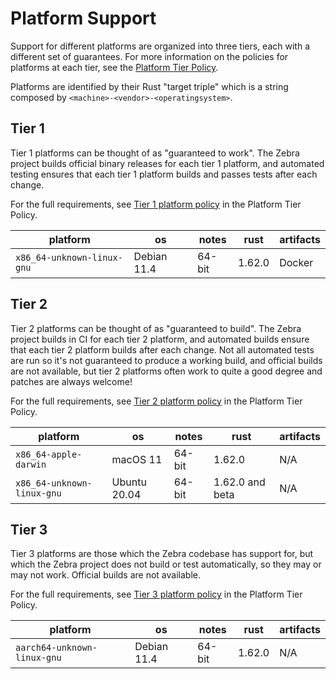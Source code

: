 # Platform Support

Support for different platforms are organized into three tiers, each with a
different set of guarantees. For more information on the policies for platforms
at each tier, see the [Platform Tier Policy](platform-tier-policy.md).

Platforms are identified by their Rust "target triple" which is a string composed by
`<machine>-<vendor>-<operatingsystem>`.

## Tier 1

Tier 1 platforms can be thought of as "guaranteed to work". The Zebra project
builds official binary releases for each tier 1 platform, and automated testing
ensures that each tier 1 platform builds and passes tests after each change.

For the full requirements, see [Tier 1 platform policy](platform-tier-policy.md#tier-1-platform-policy) in the Platform Tier Policy.

| platform | os | notes | rust | artifacts
| -------|-------|-------|-------|-------
| `x86_64-unknown-linux-gnu` | Debian 11.4 | 64-bit | 1.62.0 | Docker

## Tier 2

Tier 2 platforms can be thought of as "guaranteed to build". The Zebra project
builds in CI for each tier 2 platform, and automated builds ensure that each
tier 2 platform builds after each change. Not all automated tests are run so it's
not guaranteed to produce a working build, and official builds are not available,
but tier 2 platforms often work to quite a good degree and patches are always
welcome!

For the full requirements, see [Tier 2 platform policy](platform-tier-policy.md#tier-2-platform-policy) in the Platform Tier Policy.

| platform | os | notes | rust | artifacts
| -------|-------|-------|-------|-------
| `x86_64-apple-darwin` | macOS 11 | 64-bit | 1.62.0 | N/A
| `x86_64-unknown-linux-gnu` | Ubuntu 20.04 | 64-bit | 1.62.0 and beta | N/A

## Tier 3

Tier 3 platforms are those which the Zebra codebase has support for, but which
the Zebra project does not build or test automatically, so they may or may not
work. Official builds are not available.

For the full requirements, see [Tier 3 platform policy](platform-tier-policy.md#tier-3-platform-policy) in the Platform Tier Policy.

| platform | os | notes | rust | artifacts
| -------|-------|-------|-------|-------
| `aarch64-unknown-linux-gnu` | Debian 11.4 | 64-bit | 1.62.0 | N/A
